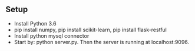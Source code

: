 ## Setup
- Install Python 3.6
- pip install numpy, pip install scikit-learn, pip install flask-restful
- Install python mysql connector
- Start by: python server.py. Then the server is running at localhost:9096.